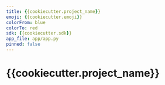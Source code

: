 ```yaml
---
title: {{cookiecutter.project_name}}
emoji: {{cookiecutter.emoji}}
colorFrom: blue
colorTo: red
sdk: {{cookiecutter.sdk}}
app_file: app/app.py
pinned: false
---
```


# {{cookiecutter.project_name}}